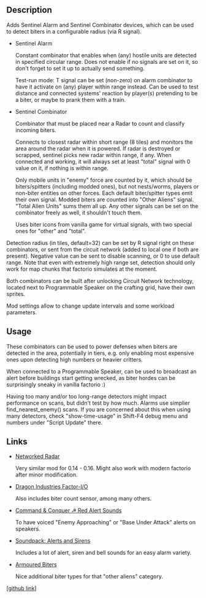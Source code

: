 ## Description

Adds Sentinel Alarm and Sentinel Combinator devices, which can be used to detect biters in a configurable radius (via R signal).

- Sentinel Alarm

    Constant combinator that enables when (any) hostile units are detected in specified circular range.
    Does not enable if no signals are set on it, so don't forget to set it up to actually send something.

    Test-run mode: T signal can be set (non-zero) on alarm combinator to have it activate on (any) player within range instead.
    Can be used to test distance and connected systems' reaction by player(s) pretending to be a biter, or maybe to prank them with a train.

- Sentinel Combinator

    Combinator that must be placed near a Radar to count and classify incoming biters.

    Connects to closest radar within short range (8 tiles) and monitors the area around the radar when it is powered.
    If radar is destroyed or scrapped, sentinel picks new radar within range, if any.
    When connected and working, it will always set at least "total" signal with 0 value on it, if nothing is within range.

    Only mobile units in "enemy" force are counted by it, which should be biters/spitters (including modded ones), but not nests/worms, players or non-biter entities on other forces.
    Each default biter/spitter types emit their own signal. Modded biters are counted into "Other Aliens" signal. "Total Alien Units" sums them all up.
    Any other signals can be set on the combinator freely as well, it shouldn't touch them.

    Uses biter icons from vanilla game for virtual signals, with two special ones for "other" and "total".

Detection radius (in tiles, default=32) can be set by R signal right on these combinators, or sent from the circuit network (added to local one if both are present).
Negative value can be sent to disable scanning, or 0 to use default range.
Note that even with extremely high range set, detection should only work for map chunks that factorio simulates at the moment.

Both combinators can be built after unlocking Circuit Network technology, located next to Programmable Speaker on the crafting grid, have their own sprites.

Mod settings allow to change update intervals and some workload parameters.


## Usage

These combinators can be used to power defenses when biters are detected in the area, potentially in tiers, e.g. only enabling most expensive ones upon detecting high numbers or heavier critters.

When connected to a Programmable Speaker, can be used to broadcast an alert before buildings start getting wrecked, as biter hordes can be surprisingly sneaky in vanilla factorio :)

Having too many and/or too long-range detectors might impact performance on scans, but didn't test by how much. Alarms use simplier find_nearest_enemy() scans. If you are concerned about this when using many detectors, check "show-time-usage" in Shift-F4 debug menu and numbers under "Script Update" there.


## Links

- [Networked Radar](https://mods.factorio.com/mod/folk-radar)

    Very similar mod for 0.14 - 0.16. Might also work with modern factorio after minor modification.

- [Dragon Industries Factor-I/O](https://mods.factorio.com/mod/FactorIO)

    Also includes biter count sensor, among many others.

- [Command & Conquer ☭ Red Alert Sounds](https://mods.factorio.com/mod/Command_and_Conquer_RedAlert_Sounds)

    To have voiced "Enemy Approaching" or "Base Under Attack" alerts on speakers.

- [Soundpack: Alerts and Sirens](https://mods.factorio.com/mod/Soundpack-alerts-and-sirens)

    Includes a lot of alert, siren and bell sounds for an easy alarm variety.

- [Armoured Biters](https://mods.factorio.com/mod/ArmouredBiters)

    Nice additional biter types for that "other aliens" category.


[[github link](https://github.com/mk-fg/games/tree/master/factorio/Biter_Detector_Sentinel_Combinator)]
